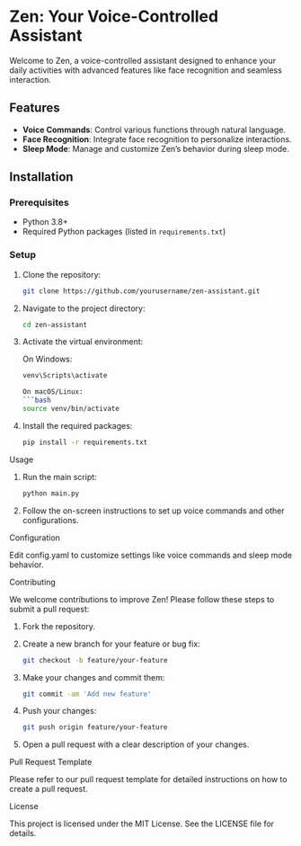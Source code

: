 # Zen: Your Voice-Controlled Assistant

Welcome to Zen, a voice-controlled assistant designed to enhance your daily activities with advanced features like face recognition and seamless interaction.

## Features

- **Voice Commands**: Control various functions through natural language.
- **Face Recognition**: Integrate face recognition to personalize interactions.
- **Sleep Mode**: Manage and customize Zen’s behavior during sleep mode.

## Installation

### Prerequisites

- Python 3.8+
- Required Python packages (listed in `requirements.txt`)

### Setup

1. Clone the repository:
   ```bash
   git clone https://github.com/yourusername/zen-assistant.git

2. Navigate to the project directory:
   ```bash
   cd zen-assistant

3. Activate the virtual environment:

   On Windows:
   ```bash
   venv\Scripts\activate
   
   On macOS/Linux:
   ```bash
   source venv/bin/activate

4. Install the required packages:
   ```bash
   pip install -r requirements.txt

Usage

1. Run the main script:
   ```bash
   python main.py

2. Follow the on-screen instructions to set up voice commands and other configurations.

Configuration

Edit config.yaml to customize settings like voice commands and sleep mode behavior.

Contributing

We welcome contributions to improve Zen! Please follow these steps to submit a pull request:

1. Fork the repository.

2. Create a new branch for your feature or bug fix:
   ```bash
   git checkout -b feature/your-feature

3. Make your changes and commit them:
   ```bash
   git commit -am 'Add new feature'

4. Push your changes:
   ```bash
   git push origin feature/your-feature

5. Open a pull request with a clear description of your changes.

Pull Request Template

Please refer to our pull request template for detailed instructions on how to create a pull request.

License

This project is licensed under the MIT License. See the LICENSE file for details.
